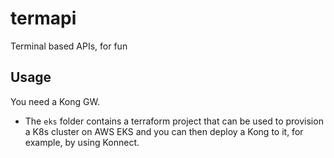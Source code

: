 # termapi 

Terminal based APIs, for fun

## Usage

You need a Kong GW. 

* The `eks` folder contains a terraform project that can be used to provision a K8s cluster on AWS EKS and you can then deploy a Kong to it, for example, by using Konnect.


